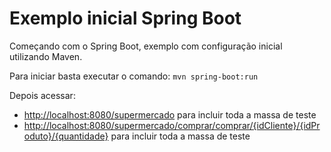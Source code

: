 # Exemplo inicial Spring Boot

Começando com o Spring Boot, exemplo com configuração inicial utilizando Maven.

Para iniciar basta executar o comando:
`
mvn spring-boot:run
`

Depois acessar:
- [http://localhost:8080/supermercado](http://localhost:8080/supermercado) para incluir toda a massa de teste
- [http://localhost:8080/supermercado/comprar/comprar/{idCliente}/{idProduto}/{quantidade}](http://localhost:8080/supermercado/comprar/comprar/{idCliente}/{idProduto}/{quantidade}) para incluir toda a massa de teste
